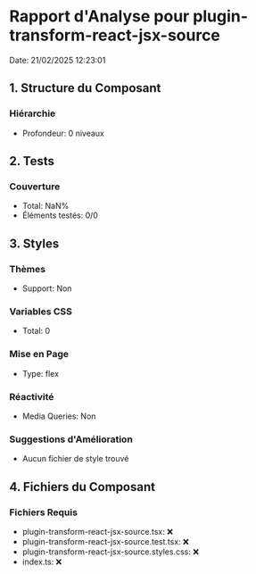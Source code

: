 # Rapport d'Analyse pour plugin-transform-react-jsx-source

Date: 21/02/2025 12:23:01

## 1. Structure du Composant

### Hiérarchie

- Profondeur: 0 niveaux

## 2. Tests

### Couverture

- Total: NaN%
- Éléments testés: 0/0

## 3. Styles

### Thèmes

- Support: Non

### Variables CSS

- Total: 0

### Mise en Page

- Type: flex

### Réactivité

- Media Queries: Non

### Suggestions d'Amélioration

- Aucun fichier de style trouvé

## 4. Fichiers du Composant

### Fichiers Requis

- plugin-transform-react-jsx-source.tsx: ❌
- plugin-transform-react-jsx-source.test.tsx: ❌
- plugin-transform-react-jsx-source.styles.css: ❌
- index.ts: ❌
